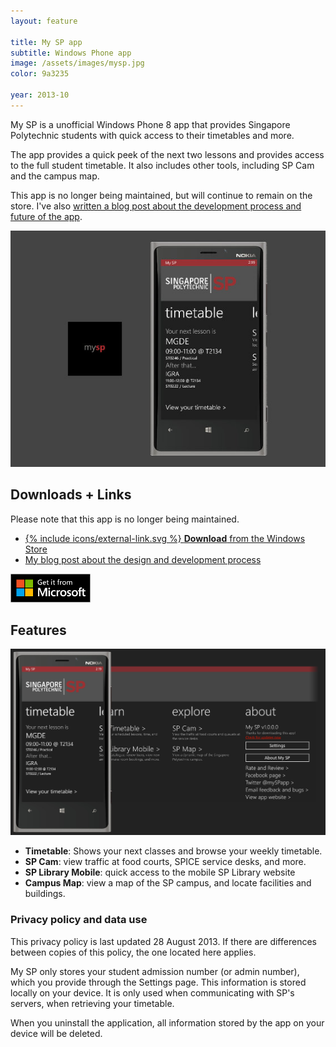 ```yaml
---
layout: feature

title: My SP app
subtitle: Windows Phone app
image: /assets/images/mysp.jpg
color: 9a3235

year: 2013-10
---
```


<p class="lead">My SP is a unofficial Windows Phone 8 app that provides Singapore Polytechnic students with quick access to their timetables and more.</p>

The app provides a quick peek of the next two lessons and provides access to the full student timetable. It also includes other tools, including SP Cam and the campus map.

This app is no longer being maintained, but will continue to remain on the store. I've also [written a blog post about the development process and future of the app](/posts/about-mysp/).

![Image of the app](/assets/images/mysp.jpg)

## Downloads + Links

<p class="info warning">Please note that this app is no longer being maintained. </p>

* [{% include icons/external-link.svg %} **Download** from the Windows Store](http://www.windowsphone.com/s?appid=369bb9b2-081e-4b51-a92b-80a783f484bb)
* [My blog post about the design and development process](/posts/about-mysp/)

![Download from the Windows Store](/assets/images/get-it-from-microsoft.png)
 
## Features

![Main page panorama control of the My SP app](/assets/images/mysp-flow.jpg)

* **Timetable**: Shows your next classes and browse your weekly timetable.
* **SP Cam**: view traffic at food courts, SPICE service desks, and more.
* **SP Library Mobile**: quick access to the mobile SP Library website
* **Campus Map**: view a map of the SP campus, and locate facilities and buildings.

### Privacy policy and data use

This privacy policy is last updated 28 August 2013. If there are differences between copies of this policy, the one located here applies.

My SP only stores your student admission number (or admin number), which you provide through the Settings page. This information is stored locally on your device. It is only used when communicating with SP's servers, when retrieving your timetable.

When you uninstall the application, all information stored by the app on your device will be deleted.
